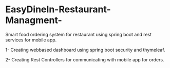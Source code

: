 # EasyDineIn-Restaurant-Managment-
Smart food ordering system for restaurant using spring boot and rest services for mobile app.

1- Creating webbased dashboard using spring boot security and thymeleaf.

2- Creating Rest Controllers for communicating with mobile app for orders.

